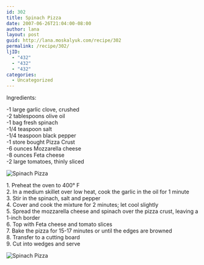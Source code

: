 ```yaml
---
id: 302
title: Spinach Pizza
date: 2007-06-26T21:04:00-08:00
author: lana
layout: post
guid: http://lana.moskalyuk.com/recipe/302
permalink: /recipe/302/
ljID:
  - "432"
  - "432"
  - "432"
categories:
  - Uncategorized
---
```

<div class="entry">
  <p>
    Ingredients:
  </p>
  
  <p>
    -1 large garlic clove, crushed<br /> -2 tablespoons olive oil<br /> -1 bag fresh spinach<br /> -1/4 teaspoon salt<br /> -1/4 teaspoon black pepper<br /> -1 store bought Pizza Crust<br /> -6 ounces Mozzarella cheese<br /> -8 ounces Feta cheese<br /> -2 large tomatoes, thinly sliced
  </p>
  
  <p>
    <img src="http://farm2.static.flickr.com/1267/573523967_fde9a2a9b1.jpg?v=0" alt="Spinach Pizza" />
  </p>
  
  <p>
    1. Preheat the oven to 400° F<br /> 2. In a medium skillet over low heat, cook the garlic in the oil for 1 minute<br /> 3. Stir in the spinach, salt and pepper<br /> 4. Cover and cook the mixture for 2 minutes; let cool slightly<br /> 5. Spread the mozzarella cheese and spinach over the pizza crust, leaving a 1-inch border<br /> 6. Top with Feta cheese and tomato slices<br /> 7. Bake the pizza for 15-17 minutes or until the edges are browned<br /> 8. Transfer to a cutting board<br /> 9. Cut into wedges and serve
  </p>
  
  <p>
    <img src="http://farm2.static.flickr.com/1150/573525337_b406ceaeb2.jpg?v=0" alt="Spinach Pizza" />
  </p></p>
</div>